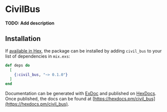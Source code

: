 # CivilBus

**TODO: Add description**

## Installation

If [available in Hex](https://hex.pm/docs/publish), the package can be installed
by adding `civil_bus` to your list of dependencies in `mix.exs`:

```elixir
def deps do
  [
    {:civil_bus, "~> 0.1.0"}
  ]
end
```

Documentation can be generated with [ExDoc](https://github.com/elixir-lang/ex_doc)
and published on [HexDocs](https://hexdocs.pm). Once published, the docs can
be found at [https://hexdocs.pm/civil_bus](https://hexdocs.pm/civil_bus).

